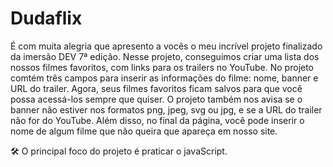 # Dudaflix

É com muita alegria que apresento a vocês o meu incrível projeto finalizado da imersão DEV 7ª edição. Nesse projeto, conseguimos criar uma lista dos nossos filmes favoritos, com links para os trailers no YouTube. No projeto comtém três campos para inserir as informações do filme: nome, banner e URL do trailer. Agora, seus filmes favoritos ficam salvos para que você possa acessá-los sempre que quiser. O projeto também nos avisa se o banner não estiver nos formatos png, jpeg, svg ou jpg, e se a URL do trailer não for do YouTube. Além disso, no final da página, você pode inserir o nome de algum filme que não queira que apareça em nosso site.

🛠️  O principal foco do projeto é praticar o javaScript.

